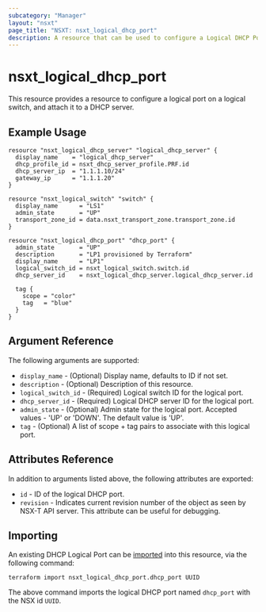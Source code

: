 ```yaml
---
subcategory: "Manager"
layout: "nsxt"
page_title: "NSXT: nsxt_logical_dhcp_port"
description: A resource that can be used to configure a Logical DHCP Port in NSX.
---
```


# nsxt_logical_dhcp_port

This resource provides a resource to configure a logical port on a logical switch, and attach it to a DHCP server.

## Example Usage

```hcl
resource "nsxt_logical_dhcp_server" "logical_dhcp_server" {
  display_name    = "logical_dhcp_server"
  dhcp_profile_id = nsxt_dhcp_server_profile.PRF.id
  dhcp_server_ip  = "1.1.1.10/24"
  gateway_ip      = "1.1.1.20"
}

resource "nsxt_logical_switch" "switch" {
  display_name      = "LS1"
  admin_state       = "UP"
  transport_zone_id = data.nsxt_transport_zone.transport_zone.id
}

resource "nsxt_logical_dhcp_port" "dhcp_port" {
  admin_state       = "UP"
  description       = "LP1 provisioned by Terraform"
  display_name      = "LP1"
  logical_switch_id = nsxt_logical_switch.switch.id
  dhcp_server_id    = nsxt_logical_dhcp_server.logical_dhcp_server.id

  tag {
    scope = "color"
    tag   = "blue"
  }
}
```

## Argument Reference

The following arguments are supported:

* `display_name` - (Optional) Display name, defaults to ID if not set.
* `description` - (Optional) Description of this resource.
* `logical_switch_id` - (Required) Logical switch ID for the logical port.
* `dhcp_server_id` - (Required) Logical DHCP server ID for the logical port.
* `admin_state` - (Optional) Admin state for the logical port. Accepted values - 'UP' or 'DOWN'. The default value is 'UP'.
* `tag` - (Optional) A list of scope + tag pairs to associate with this logical port.

## Attributes Reference

In addition to arguments listed above, the following attributes are exported:

* `id` - ID of the logical DHCP port.
* `revision` - Indicates current revision number of the object as seen by NSX-T API server. This attribute can be useful for debugging.

## Importing

An existing DHCP Logical Port can be [imported][docs-import] into this resource, via the following command:

[docs-import]: https://www.terraform.io/cli/import

```
terraform import nsxt_logical_dhcp_port.dhcp_port UUID
```

The above command imports the logical DHCP port named `dhcp_port` with the NSX id `UUID`.
